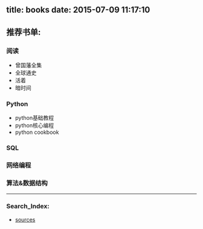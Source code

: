 title: books
date: 2015-07-09 11:17:10
---

## 推荐书单:

### 阅读
- 曾国藩全集
- 全球通史
- 活着
- 暗时间



### Python

- python基础教程
- python核心编程
- python cookbook

### SQL

### 网络编程

### 算法&数据结构


---

### Search_Index:

- [sources](http://www.selfrebuild.net/books/source_index.html)
